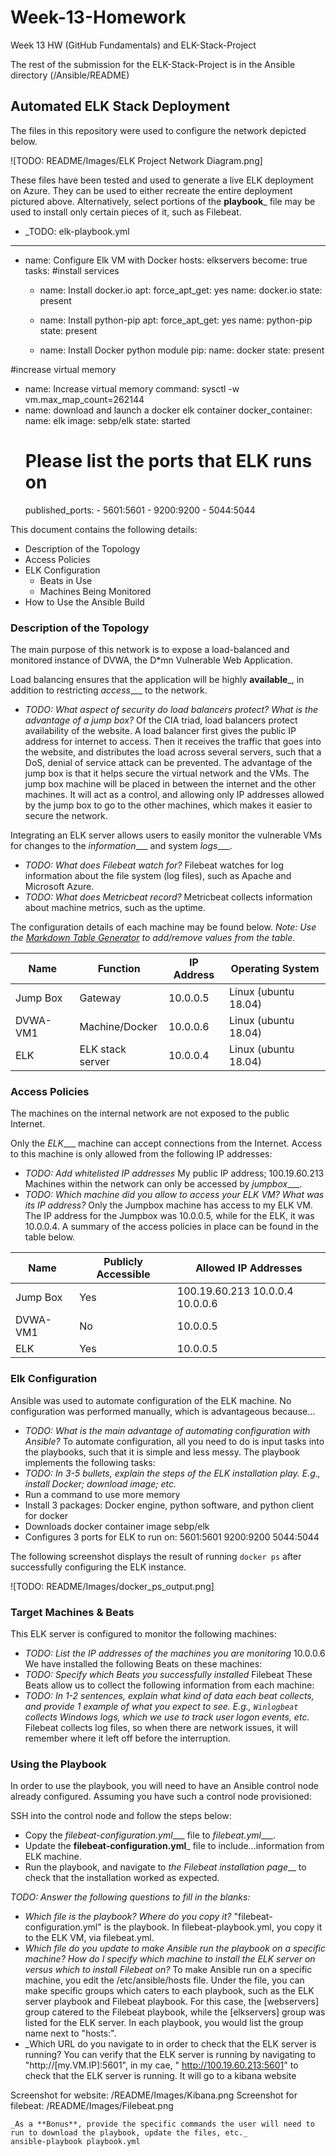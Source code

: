 # Week-13-Homework
Week 13 HW (GitHub Fundamentals) and ELK-Stack-Project

The rest of the submission for the ELK-Stack-Project is in the Ansible directory (/Ansible/README)

## Automated ELK Stack Deployment

The files in this repository were used to configure the network depicted below.

![TODO: README/Images/ELK Project Network Diagram.png]

These files have been tested and used to generate a live ELK deployment on Azure. They can be used to either recreate the entire deployment pictured above. Alternatively, select portions of the __playbook___ file may be used to install only certain pieces of it, such as Filebeat.

  - _TODO: elk-playbook.yml
---
- name: Configure Elk VM with Docker
  hosts: elkservers
  become: true
  tasks:
#install services      
  - name: Install docker.io
    apt:
      force_apt_get: yes
      name: docker.io
      state: present

  - name: Install python-pip
    apt:
      force_apt_get: yes
      name: python-pip
      state: present

  - name: Install Docker python module
    pip:
      name: docker
      state: present

#increase virtual memory
  - name: Increase virtual memory
    command: sysctl -w vm.max_map_count=262144
  - name: download and launch a docker elk container
    docker_container:
      name: elk
      image: sebp/elk
      state: started
    # Please list the ports that ELK runs on
      published_ports:
        - 5601:5601
        - 9200:9200
        - 5044:5044


This document contains the following details:
- Description of the Topology
- Access Policies
- ELK Configuration
  - Beats in Use
  - Machines Being Monitored
- How to Use the Ansible Build


### Description of the Topology

The main purpose of this network is to expose a load-balanced and monitored instance of DVWA, the D*mn Vulnerable Web Application.

Load balancing ensures that the application will be highly __available___, in addition to restricting _access____ to the network.
- _TODO: What aspect of security do load balancers protect? What is the advantage of a jump box?_
Of the CIA triad, load balancers protect availability of the website. A load balancer first gives the public IP address for internet to access. 
Then it receives the traffic that goes into the website, and distributes the load across several servers, such that a DoS, denial of service attack 
can be prevented.
The advantage of the jump box is that it helps secure the virtual network and the VMs. The jump box machine will be placed in between the internet 
and the other machines. It will act as a control, and allowing only IP addresses allowed  by the jump box to go to the other machines, 
which makes it easier to secure the network.

Integrating an ELK server allows users to easily monitor the vulnerable VMs for changes to the _information____ and system _logs____.
- _TODO: What does Filebeat watch for?_
Filebeat watches for log information about the file system (log files), such as Apache and Microsoft Azure.
- _TODO: What does Metricbeat record?_
Metricbeat collects information about machine metrics, such as the uptime.

The configuration details of each machine may be found below.
_Note: Use the [Markdown Table Generator](http://www.tablesgenerator.com/markdown_tables) to add/remove values from the table_.

| Name     | Function | IP Address | Operating System |
|----------|----------|------------|------------------|
| Jump Box | Gateway  | 10.0.0.5   | Linux (ubuntu 18.04)  |
| DVWA-VM1  |  Machine/Docker | 10.0.0.6      | Linux (ubuntu 18.04) |
| ELK  |  ELK stack server |  10.0.0.4 |  Linux (ubuntu 18.04)  |

### Access Policies

The machines on the internal network are not exposed to the public Internet. 

Only the _ELK____ machine can accept connections from the Internet. Access to this machine is only allowed from the following IP addresses:
- _TODO: Add whitelisted IP addresses_
My public IP address; 100.19.60.213
Machines within the network can only be accessed by _jumpbox____.
- _TODO: Which machine did you allow to access your ELK VM? What was its IP address?_
Only the Jumpbox machine has access to my ELK VM. The IP address for the Jumpbox was 10.0.0.5, while for the ELK, it was 10.0.0.4.
A summary of the access policies in place can be found in the table below.

| Name     | Publicly Accessible | Allowed IP Addresses |
|----------|---------------------|----------------------|
| Jump Box | Yes     | 100.19.60.213  10.0.0.4  10.0.0.6 |
| DVWA-VM1         |    No  |   10.0.0.5    |
|  ELK        |   Yes    |    10.0.0.5   |

### Elk Configuration

Ansible was used to automate configuration of the ELK machine. No configuration was performed manually, which is advantageous because...
- _TODO: What is the main advantage of automating configuration with Ansible?_
To automate configuration, all you need to do is input tasks into the playbooks, such that it is simple and less messy.
The playbook implements the following tasks:
- _TODO: In 3-5 bullets, explain the steps of the ELK installation play. E.g., install Docker; download image; etc._
- Run a command to use more memory
- Install 3 packages: Docker engine, python software, and python client for docker
- Downloads docker container image sebp/elk
- Configures 3 ports for ELK to run on: 5601:5601 9200:9200 5044:5044

The following screenshot displays the result of running `docker ps` after successfully configuring the ELK instance.

![TODO: README/Images/docker_ps_output.png]

### Target Machines & Beats
This ELK server is configured to monitor the following machines:
- _TODO: List the IP addresses of the machines you are monitoring_
10.0.0.6
We have installed the following Beats on these machines:
- _TODO: Specify which Beats you successfully installed_
Filebeat
These Beats allow us to collect the following information from each machine:
- _TODO: In 1-2 sentences, explain what kind of data each beat collects, and provide 1 example of what you expect to see. E.g., `Winlogbeat` collects Windows logs, which we use to track user logon events, etc._
Filebeat collects log files, so when there are network issues, it will remember where it left off before the interruption.

### Using the Playbook
In order to use the playbook, you will need to have an Ansible control node already configured. Assuming you have such a control node provisioned: 

SSH into the control node and follow the steps below:
- Copy the _filebeat-configuration.yml____ file to _filebeat.yml____.
- Update the __filebeat-configuration.yml___ file to include...information from ELK machine.
- Run the playbook, and navigate to _the Filebeat installation page___ to check that the installation worked as expected.

_TODO: Answer the following questions to fill in the blanks:_
- _Which file is the playbook? Where do you copy it?_
"filebeat-configuration.yml" is the playbook. In filebeat-playbook.yml, you copy it to the ELK VM, via filebeat.yml.
- _Which file do you update to make Ansible run the playbook on a specific machine? How do I specify which machine to install the ELK server on versus which to install Filebeat on?_
To make Ansible run on a specific machine, you edit the /etc/ansible/hosts file.  Under the file, you can make specific groups which caters to each playbook, such as the ELK server playbook and Filebeat playbook. For this case, the [webservers] group catered to the Filebeat playbook, while the [elkservers] group was listed for the ELK server.  In each playbook, you would list the group name next to "hosts:".
- _Which URL do you navigate to in order to check that the ELK server is running?
You can verify that the ELK server is running by navigating to "http://[my.VM.IP]:5601", in my cae, " http://100.19.60.213:5601" to check that the ELK server is running. It will go to a kibana website

Screenshot for website: /README/Images/Kibana.png
Screenshot for filebeat: /README/Images/Filebeat.png
    
    _As a **Bonus**, provide the specific commands the user will need to run to download the playbook, update the files, etc._
    ansible-playbook playbook.yml
    
